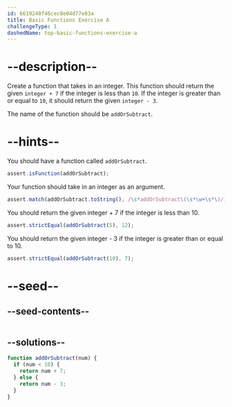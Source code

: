 ```yaml
---
id: 6619240f46cec8e04d77e03a
title: Basic Functions Exercise A
challengeType: 1
dashedName: top-basic-functions-exercise-a
---
```


# --description--

Create a function that takes in an integer. This function should return the given `integer + 7` if the integer is less than `10`. If the integer is greater than or equal to `10`, it should return the given `integer - 3`.

The name of the function should be `addOrSubtract`.

# --hints--

You should have a function called `addOrSubtract`.

```js
assert.isFunction(addOrSubtract);
```

Your function should take in an integer as an argument.

```js
assert.match(addOrSubtract.toString(), /\s*addOrSubtract\(\s*\w+\s*\)/);
```

You should return the given integer + 7 if the integer is less than 10.

```js
assert.strictEqual(addOrSubtract(5), 12);
```

You should return the given integer - 3 if the integer is greater than or equal to 10.

```js
assert.strictEqual(addOrSubtract(10), 7);
```




# --seed--

## --seed-contents--

```js

```

## --solutions--

```js
function addOrSubtract(num) {
  if (num < 10) {
    return num + 7;
  } else {
    return num - 3;
  }
}
```
